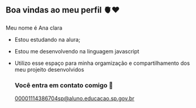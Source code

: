 ## Boa vindas ao meu perfil 🫀❤

Meu nome é Ana clara

- Estou estudando na alura;
- Estou me desenvolvendo na linguagem javascript
- Utilizo esse espaço para minha orgamização e compartilhamento dos meu projeito desenvolvidos

  ### Você entra em contato comigo 📧

  00001114386704sp@aluno.educacao.sp.gov.br
